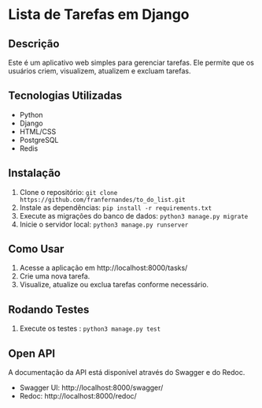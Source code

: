 # Lista de Tarefas em Django

## Descrição
Este é um aplicativo web simples para gerenciar tarefas. Ele permite que os usuários criem, visualizem, atualizem e excluam tarefas.

## Tecnologias Utilizadas
- Python
- Django
- HTML/CSS
- PostgreSQL
- Redis
  
## Instalação
1. Clone o repositório: `git clone https://github.com/franfernandes/to_do_list.git`
2. Instale as dependências: `pip install -r requirements.txt`
3. Execute as migrações do banco de dados: `python3 manage.py migrate`
4. Inicie o servidor local: `python3 manage.py runserver`

## Como Usar
1. Acesse a aplicação em http://localhost:8000/tasks/
2. Crie uma nova tarefa.
3. Visualize, atualize ou exclua tarefas conforme necessário.

## Rodando Testes
1. Execute os testes : `python3 manage.py test`

## Open API

A documentação da API está disponível através do Swagger e do Redoc.
- Swagger UI: http://localhost:8000/swagger/
- Redoc: http://localhost:8000/redoc/
